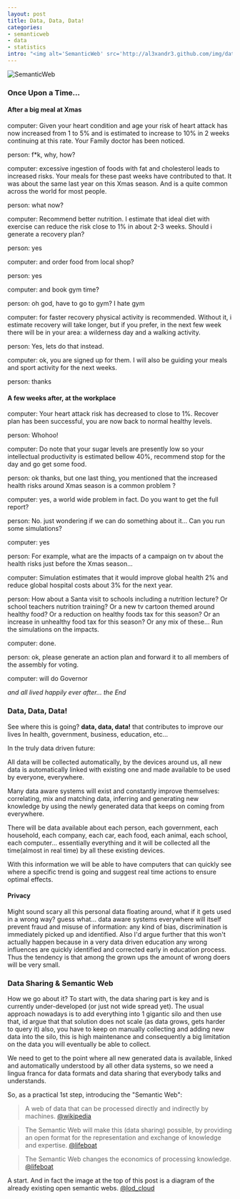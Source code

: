 ```yaml
--- 
layout: post
title: Data, Data, Data!
categories: 
- semanticweb
- data
- statistics
intro: "<img alt='SemanticWeb' src='http://al3xandr3.github.com/img/data.jpg'>Once Upon a Time..."
---
```


![SemanticWeb](http://al3xandr3.github.com/img/data.jpg)

### Once Upon a Time... 

#### After a big meal at Xmas

computer: Given your heart condition and age your risk of heart attack has now increased from 1 to 5% and is estimated to increase to 10% in 2 weeks continuing at this rate. Your Family doctor has been noticed.

person: f\*k, why, how?

computer: excessive ingestion of foods with fat and cholesterol leads to increased risks. Your meals for these past weeks have contributed to that. It was about the same last year on this Xmas season. And is a quite common across the world for most people.

person: what now?

computer: Recommend better nutrition. I estimate that ideal diet with exercise can reduce the risk close to 1% in about 2-3 weeks. Should i generate a recovery plan?

person: yes

computer: and order food from local shop?

person: yes

computer: and book gym time?

person: oh god, have to go to gym? I hate gym

computer: for faster recovery physical activity is recommended. Without it, i estimate recovery will take longer, but if you prefer, in the next few week there will be in your area: a wilderness day and a walking activity.

person: Yes, lets do that instead.

computer: ok, you are signed up for them. I will also be guiding your meals and sport activity for the next weeks.

person: thanks


#### A few weeks after, at the workplace

computer: Your heart attack risk has decreased to close to 1%. Recover plan has been successful, you are now back to normal healthy levels.

person: Whohoo!

computer: Do note that your sugar levels are presently low so your intellectual productivity is estimated bellow 40%, recommend stop for the day and go get some food.

person: ok thanks, but one last thing, you mentioned that the increased health risks around Xmas season is a common problem ?

computer: yes, a world wide problem in fact. Do you want to get the full report?

person: No. just wondering if we can do something about it... Can you run some simulations?

computer: yes  

person: For example, what are the impacts of a campaign on tv about the health risks just before the Xmas season...

computer: Simulation estimates that it would improve global health 2% and reduce global hospital costs about 3% for the next year.

person: How about a Santa visit to schools including a nutrition lecture? Or school teachers nutrition training? Or a new tv cartoon themed around healthy food? Or a reduction on healthy foods tax for this season? Or an increase in unhealthy food tax for this season? Or any mix of these... Run the simulations on the impacts.

computer: done. 

person: ok, please generate an action plan and forward it to all members of the assembly for voting.

computer: will do Governor

*and all lived happily ever after... the End*


### Data, Data, Data!

See where this is going? **data, data, data!** that contributes to improve our lives In health, government, business, education, etc...

In the truly data driven future:

All data will be collected automatically, by the devices around us, all new data is automatically linked with existing one and made available to be used by everyone, everywhere.

Many data aware systems will exist and constantly improve themselves: correlating, mix and matching data, inferring and generating new knowledge by using the newly generated data that keeps on coming from everywhere.

There will be data available about each person, each government, each household, each company, each car, each food, each animal, each school, each computer... essentially everything and it will be collected all the time(almost in real time) by all these existing devices.

With this information we will be able to have computers that can quickly see where a specific trend is going and suggest real time actions to ensure optimal effects.

#### Privacy

Might sound scary all this personal data floating around, what if it gets used in a wrong way? guess what... data aware systems everywhere will itself prevent fraud and misuse of information: any kind of bias, discrimination is immediately picked up and identified. 
Also I'd argue further that this won't actually happen because in a very data driven education any wrong influences are quickly identified and corrected early in education process. Thus the tendency is that among the grown ups the amount of wrong doers will be very small.


### Data Sharing & Semantic Web

How we go about it? To start with, the data sharing part is key and is currently under-developed (or just not wide spread yet). The usual approach nowadays is to add everything into 1 gigantic silo and then use that, id argue that that solution does not scale (as data grows, gets harder to query it) also, you have to keep on manually collecting and adding new data into the silo, this is high maintenance and consequently a big limitation on the data you will eventually be able to collect.

We need to get to the point where all new generated data is available, linked and automatically understood by all other data systems, so we need a lingua franca for data formats and data sharing that everybody talks and understands. 

So, as a practical 1st step, introducing the "Semantic Web":

> A web of data that can be processed directly and indirectly by machines. [@wikipedia](http://en.wikipedia.org/wiki/Semantic_Web)

> The Semantic Web will make this (data sharing) possible, by providing an open format for the representation and exchange of knowledge and expertise. [@lifeboat](http://lifeboat.com/ex/minding.the.planet)

> The Semantic Web changes the economics of processing knowledge. [@lifeboat](http://lifeboat.com/ex/minding.the.planet)

A start. And in fact the image at the top of this post is a diagram of the already existing open semantic webs. [@lod_cloud](http://richard.cyganiak.de/2007/10/lod/)
